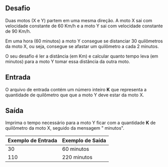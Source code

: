 ## Desafio

Duas motos (X e Y) partem em uma mesma direção. A moto X sai com velocidade constante de 60 Km/h e a moto Y sai com velocidade constante de 90 Km/h.

Em uma hora (60 minutos) a moto Y consegue se distanciar 30 quilômetros da moto X, ou seja, consegue se afastar um quilômetro a cada 2 minutos.

O seu desafio é ler a distância (em Km) e calcular quanto tempo leva (em minutos) para a moto Y tomar essa distância da outra moto.

## Entrada

O arquivo de entrada contém um número inteiro **K** que representa a quantidade de quilômetro que que a moto Y deve estar da moto X.

## Saída

Imprima o tempo necessário para a moto Y ficar com a quantidade **K** de quilômetro da moto X, seguido da mensagem " minutos".
 
Exemplo de Entrada | Exemplo de Saída
--- | ---
30 | 60 minutos
110 | 220 minutos



